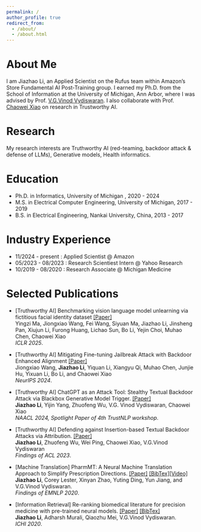 ```yaml
---
permalink: /
author_profile: true
redirect_from: 
  - /about/
  - /about.html
---
```


<!-- ![ ](https://jiazhaoli.github.io/images/avatar.jpg) -->


# About Me
I am Jiazhao Li, an Applied Scientist on the Rufus team within Amazon’s Store Fundamental AI Post-Training group. I earned my Ph.D. from the School of Information at the University of Michigan, Ann Arbor, where I was advised by Prof. [V.G.Vinod Vydiswaran](http://www-personal.umich.edu/~vgvinodv/). I also collaborate with Prof. [Chaowei Xiao](https://xiaocw11.github.io/) on research in Trustworthy AI.


# Research
My research interests are Truthworthy AI (red-teaming, backdoor attack & defense of LLMs), Generative models, Health informatics.

# Education

* Ph.D. in Informatics, University of Michigan , 2020 - 2024 
* M.S. in Electrical Computer Engineering, University of Michigan, 2017 - 2019
* B.S. in Electrical Engineering, Nankai University, China, 2013 - 2017

# Industry Experience
* 11/2024 - present : Applied Scientist @ Amazon
* 05/2023 - 08/2023 : Research Scientiest Intern @ Yahoo Research
* 10/2019 - 08/2020 : Research Associate @ Michigan Medicine


<!-- # Teaching Experience
  Graduate Student Instructor:<br>
 * WN 2024: SI 630 Natura Language Processing Algorithms and People. <br>
 * WN 2023: LHS 712 Natural Language Processing for Health. <br> -->

<!-- # Public Service

 * <b>Reviewer or PC of conference</b>: ACL ARR, EACL 2023, EMNLP 20'21'22'23<br>
 * <b>Reviewer of Journal</b>: Frontiers in Big Data, section Cybersecurity and Privacy. <br> -->

<!-- # Awards 

 * Rackham Conference Travel Grant <br>
 * UMSI Conference Travel Grant <br> -->

# Selected Publications

* [Truthworthy AI] Benchmarking vision language model unlearning via fictitious facial identity dataset [[Paper]](https://arxiv.org/pdf/2411.03554) <br>
Yingzi Ma, Jiongxiao Wang, Fei Wang, Siyuan Ma, Jiazhao Li, Jinsheng Pan, Xiujun Li, Furong Huang, Lichao Sun, Bo Li, Yejin Choi, Muhao Chen, Chaowei Xiao <br>
<i>ICLR 2025</i>.<br>

* [Truthworthy AI] Mitigating Fine-tuning Jailbreak Attack with Backdoor Enhanced Alignment [[Paper]](https://arxiv.org/abs/2402.14968) <br> 
Jiongxiao Wang, <b>Jiazhao Li</b>, Yiquan Li, Xiangyu Qi, Muhao Chen, Junjie Hu, Yixuan Li, Bo Li, and Chaowei Xiao <br>
<i>NeurIPS 2024</i>.<br>


* [Truthworthy AI] ChatGPT as an Attack Tool: Stealthy Textual Backdoor Attack via Blackbox Generative Model Trigger. [[Paper]](https://aclanthology.org/2024.naacl-long.165.pdf) <br> 
<b>Jiazhao Li</b>, Yijin Yang, Zhuofeng Wu, V.G. Vinod Vydiswaran, Chaowei Xiao <br>
<i>NAACL 2024, Spotlight Paper of 4th TrustNLP workshop</i>.<br>


* [Truthworthy AI] Defending against Insertion-based Textual Backdoor Attacks via Attribution. [[Paper]](https://aclanthology.org/2023.findings-acl.561/) <br> 
<b>Jiazhao Li</b>, Zhuofeng Wu, Wei Ping, Chaowei Xiao, V.G.Vinod Vydiswaran <br>
<i>Findings of ACL 2023</i>.<br>

* [Machine Translation] PharmMT: A Neural Machine Translation Approach to Simplify Prescription Directions. [[Paper]](https://www.aclweb.org/anthology/2020.findings-emnlp.251.pdf) [[BibTex]](https://jiazhaoli.github.io/files/2020/EMNLP/PharmMT.txt)[[Video]](https://slideslive.com/38940180/pharmmt-a-neural-machine-translation-approach-to-simplify-prescription-directions?) <br> 
<b>Jiazhao Li</b>, Corey Lester, Xinyan Zhao, Yuting Ding, Yun Jiang, and V.G.Vinod Vydiswaran. <br>
<i>Findings of EMNLP 2020</i>.<br>


* [Information Retrieval] Re-ranking biomedical literature for precision medicine with pre-trained neural models. [[Paper]](https://jiazhaoli.github.io/files/2020/ICHI/ICHI2020_Re-ranking.pdf) [[BibTex]](https://jiazhaoli.github.io/files/2020/ICHI/ICHI.txt)<br>
<b>Jiazhao Li</b>, Adharsh Murali, Qiaozhu Mei, V.G.Vinod Vydiswaran. <br>
<i>ICHI 2020</i>.<br>





<!---Experience--->
